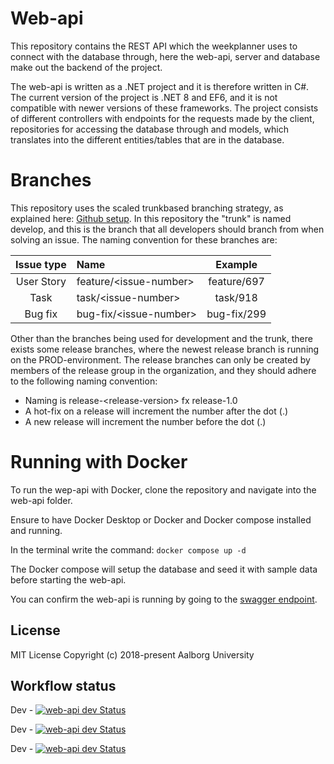 # Web-api
This repository contains the REST API which the weekplanner uses to connect with the database through, here the web-api, server and database make out the backend of the project.

The web-api is written as a .NET project and it is therefore written in C#. The current version of the project is .NET 8 and EF6, and it is not compatible with newer versions of these frameworks. The project consists of different controllers with endpoints for the requests made by the client, repositories for accessing the database through and models, which translates into the different entities/tables that are in the database.

# Branches
This repository uses the scaled trunkbased branching strategy, as explained here: [Github setup](https://github.com/aau-giraf/.github/blob/main/wiki/about/github.md). In this repository the "trunk" is named develop, and this is the branch that all developers should branch from when solving an issue. The naming convention for these branches are:

| Issue type | Name                   | Example     |
| :--------: | :--------------------- | :---------: |
| User Story | feature/\<issue-number\> | feature/697 |
| Task       | task/\<issue-number\>    | task/918    |
| Bug fix    | bug-fix/\<issue-number\> | bug-fix/299 |

Other than the branches being used for development and the trunk, there exists some release branches, where the newest release branch is running on the PROD-environment. The release branches can only be created by members of the release group in the organization, and they should adhere to the following naming convention:
- Naming is release-\<release-version\> fx release-1.0
- A hot-fix on a release will increment the number after the dot (.)
- A new release will increment the number before the dot (.)

# Running with Docker
To run the wep-api with Docker, clone the repository and navigate into the web-api folder.

Ensure to have Docker Desktop or Docker and Docker compose installed and running.

In the terminal write the command: `docker compose up -d`

The Docker compose will setup the database and seed it with sample data before starting the web-api.

You can confirm the web-api is running by going to the [swagger endpoint](http://localhost:5000/swagger).

## License

MIT License Copyright (c) 2018-present Aalborg University

## Workflow status

Dev - [![web-api dev Status](https://github.com/aau-giraf/web-api/workflows/Unit%20Test/badge.svg?branch=develop)](https://github.com/aau-giraf/web-api/actions)

Dev - [![web-api dev Status](https://github.com/aau-giraf/web-api/workflows/Integration%20Test/badge.svg?branch=develop)](https://github.com/aau-giraf/web-api/actions)

Dev - [![web-api dev Status](https://github.com/aau-giraf/web-api/workflows/Docker%20push/badge.svg?branch=develop)](https://github.com/aau-giraf/web-api/actions)
